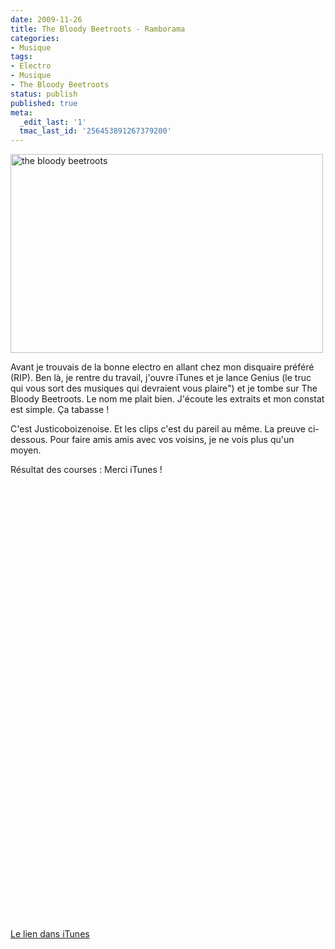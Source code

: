 ```yaml
---
date: 2009-11-26
title: The Bloody Beetroots - Ramborama
categories:
- Musique
tags:
- Electro
- Musique
- The Bloody Beetroots
status: publish
published: true
meta:
  _edit_last: '1'
  tmac_last_id: '256453891267379200'
---
```

<img class="alignnone size-medium wp-image-1428" title="the bloody beetroots" src="https://dlgjp9x71cipk.cloudfront.net/2009/11/tbb-artist-500x318.jpg" alt="the bloody beetroots" width="500" height="318" />

Avant je trouvais de la bonne electro en allant chez mon disquaire préféré (RIP). Ben là, je rentre du travail, j'ouvre iTunes et je lance Genius (le truc qui vous sort des musiques qui devraient vous plaire") et je tombe sur The Bloody Beetroots. Le nom me plait bien. J'écoute les extraits et mon constat est simple. Ça tabasse !

C'est Justicoboizenoise. Et les clips c'est du pareil au même. La preuve ci-dessous. Pour faire amis amis avec vos voisins, je ne vois plus qu'un moyen.

Résultat des courses : Merci iTunes !

<!--more-->

<object classid="clsid:d27cdb6e-ae6d-11cf-96b8-444553540000" width="500" height="340" codebase="https://download.macromedia.com/pub/shockwave/cabs/flash/swflash.cab#version=6,0,40,0"><param name="allowFullScreen" value="true" /><param name="allowscriptaccess" value="always" /><param name="src" value="https://www.youtube.com/v/vPUa67AHemk&amp;hl=fr_FR&amp;fs=1&amp;" /><param name="allowfullscreen" value="true" /><embed type="application/x-shockwave-flash" width="500" height="340" src="https://www.youtube.com/v/vPUa67AHemk&amp;hl=fr_FR&amp;fs=1&amp;" allowscriptaccess="always" allowfullscreen="true"></embed></object>

<object classid="clsid:d27cdb6e-ae6d-11cf-96b8-444553540000" width="425" height="344" codebase="https://download.macromedia.com/pub/shockwave/cabs/flash/swflash.cab#version=6,0,40,0"><param name="allowFullScreen" value="true" /><param name="allowscriptaccess" value="always" /><param name="src" value="https://www.youtube.com/v/2DO6Y9_5e7A&amp;hl=fr_FR&amp;fs=1&amp;" /><param name="allowfullscreen" value="true" /><embed type="application/x-shockwave-flash" width="425" height="344" src="https://www.youtube.com/v/2DO6Y9_5e7A&amp;hl=fr_FR&amp;fs=1&amp;" allowscriptaccess="always" allowfullscreen="true"></embed></object>

<a href="https://itunes.apple.com/ch/album/romborama/id325385292">Le lien dans iTunes</a>
